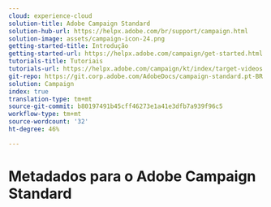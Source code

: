 ```yaml
---
cloud: experience-cloud
solution-title: Adobe Campaign Standard
solution-hub-url: https://helpx.adobe.com/br/support/campaign.html
solution-image: assets/campaign-icon-24.png
getting-started-title: Introdução
getting-started-url: https://helpx.adobe.com/campaign/get-started.html
tutorials-title: Tutoriais
tutorials-url: https://helpx.adobe.com/campaign/kt/index/target-videos.html
git-repo: https://git.corp.adobe.com/AdobeDocs/campaign-standard.pt-BR
solution: Campaign
index: true
translation-type: tm+mt
source-git-commit: b80197491b45cff46273e1a41e3dfb7a939f96c5
workflow-type: tm+mt
source-wordcount: '32'
ht-degree: 46%

---
```



# Metadados para o Adobe Campaign Standard
